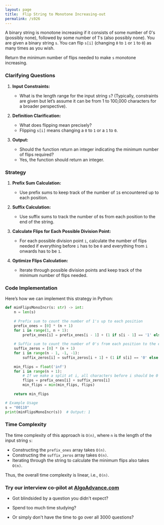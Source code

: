 ```yaml
---
layout: page
title:  Flip String to Monotone Increasing-out
permalink: /s926
---
```

A binary string is monotone increasing if it consists of some number of 0's (possibly none), followed by some number of 1's (also possibly none). You are given a binary string `s`. You can flip `s[i]` (changing `0` to `1` or `1` to `0`) as many times as you wish.

Return the minimum number of flips needed to make `s` monotone increasing.

### Clarifying Questions
1. **Input Constraints:** 
    - What is the length range for the input string `s`? (Typically, constraints are given but let’s assume it can be from 1 to 100,000 characters for a broader perspective).

2. **Definition Clarification:**
    - What does flipping mean precisely? 
    - Flipping `s[i]` means changing a `0` to `1` or a `1` to `0`.

3. **Output:**
    - Should the function return an integer indicating the minimum number of flips required?
    - Yes, the function should return an integer.

### Strategy
1. **Prefix Sum Calculation:**
   - Use prefix sums to keep track of the number of `1`s encountered up to each position.

2. **Suffix Calculation:**
   - Use suffix sums to track the number of `0`s from each position to the end of the string.

3. **Calculate Flips for Each Possible Division Point:**
   - For each possible division point `i`, calculate the number of flips needed if everything before `i` has to be `0` and everything from `i` onwards has to be `1`.

4. **Optimize Flips Calculation:**
   - Iterate through possible division points and keep track of the minimum number of flips needed.

### Code Implementation
Here’s how we can implement this strategy in Python:

```python
def minFlipsMonoIncr(s: str) -> int:
    n = len(s)
    
    # Prefix sum to count the number of 1's up to each position
    prefix_ones = [0] * (n + 1)
    for i in range(1, n + 1):
        prefix_ones[i] = prefix_ones[i - 1] + (1 if s[i - 1] == '1' else 0)
        
    # Suffix sum to count the number of 0's from each position to the end
    suffix_zeros = [0] * (n + 1)
    for i in range(n - 1, -1, -1):
        suffix_zeros[i] = suffix_zeros[i + 1] + (1 if s[i] == '0' else 0)
    
    min_flips = float('inf')
    for i in range(n + 1):
        # If we make a split at i, all characters before i should be 0 and all characters from i onwards should be 1.
        flips = prefix_ones[i] + suffix_zeros[i]
        min_flips = min(min_flips, flips)
        
    return min_flips

# Example Usage
s = "00110"
print(minFlipsMonoIncr(s))  # Output: 1
```

### Time Complexity
The time complexity of this approach is `O(n)`, where `n` is the length of the input string `s`:
- Constructing the `prefix_ones` array takes `O(n)`.
- Constructing the `suffix_zeros` array takes `O(n)`.
- Iterating through the string to calculate the minimum flips also takes `O(n)`.

Thus, the overall time complexity is linear, i.e., `O(n)`.


### Try our interview co-pilot at [AlgoAdvance.com](https://algoAdvance.com)

- Got blindsided by a question you didn't expect?

- Spend too much time studying?

- Or simply don't have the time to go over all 3000 questions?

